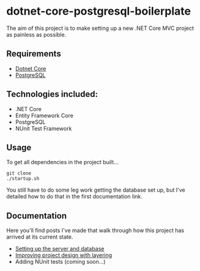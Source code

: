 # dotnet-core-postgresql-boilerplate

The aim of this project is to make setting up a new .NET Core MVC project as painless as possible.

## Requirements
* [Dotnet Core](https://www.microsoft.com/net/core)
* [PostgreSQL](https://www.postgresql.org/download/linux/ubuntu/)

## Technologies included:
* .NET Core
* Entity Framework Core
* PostgreSQL
* NUnit Test Framework

## Usage
To get all dependencies in the project built...
~~~~
git clone
./startup.sh
~~~~
You still have to do some leg work getting the database set up, but I've detailed how to do that in the first documentation link.  

## Documentation
Here you'll find posts I've made that walk through how this project has arrived at its current state.  

* [Setting up the server and database](https://medium.com/@mikezrimsek/setting-up-a-net-core-server-with-entity-framework-core-using-a-postgresql-database-242438f7d9c3)
* [Improving project design with layering](https://medium.com/@mikezrimsek/using-layering-to-improve-your-projects-underlying-design-b3c596f8f349)
* Adding NUnit tests (coming soon...)